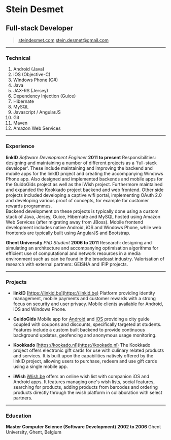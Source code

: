 # Stein Desmet
## Full-stack Developer

> [steindesmet.com](http://resume.steindesmet.com)
> [stein.desmet@gmail.com](mailto:stein.desmet@gmail.com)
<!-- > +32 496 11 79 01 -->

------

### Technical

1. Android (Java) 
1. iOS (Objective-C)
1. Windows Phone (C#)
1. Java
1. JAX-RS (Jersey)
1. Dependency Injection (Guice)
1. Hibernate
1. MySQL
3. Javascript / AngularJS
1. Git
1. Maven
1. Amazon Web Services

------

### Experience

**linkID** *Software Development Engineer* __2011 to present__
	Responsibilities: designing and maintaining a number of different projects as a 'full-stack developer'. These include maintaining and improving the backend and mobile apps for the linkID project and creating the accompanying Windows Phone app. Also designed and implemented backends and mobile apps for the GuidoGids project as well as the iWish project. Furthermore maintained and expanded the Kookkado project backend and web frontend. Other side projects included developing a captive wifi portal, implementing OAuth 2.0  and developing various proof of concepts, for example for customer rewards programmes.  
	Backend development on these projects is typically done using a custom stack of Java, Jersey, Guice, Hibernate and MySQL hosted using Amazon Web Services (after migrating away from JBoss). Mobile frontend development includes native Android, iOS and Windows Phone, while web frontends are typically built using AngularJS and Bootstrap.

**Ghent University** *PhD Student* __2006 to 2011__
	Research: designing and simulating an architecture and accompanying optimisation algorithms for efficient use of computational and network resources in a media environment such as can be found in the broadcast industry.
	Valorisation of research with external partners: GEISHA and IFIP projects.

------

### Projects

* **linkID**
	[https://linkid.be](https://linkid.be)
	Platform providing identity management, mobile payments and customer rewards with a strong focus on security and user privacy. Mobile clients available for Android, iOS and Windows Phone.
	
* **GuidoGids**
	Mobile app for [Android](https://play.google.com/store/apps/details?id=net.link.guidogids) and [iOS](https://itunes.apple.com/nz/app/guido-city-guide/id910957078?mt=8) providing a city guide coupled with coupons and discounts, specifically targeted at students. Features include a custom built backend to provide continuous background updates, geofencing and anonymous usage monitoring.

* **Kookkado**
	[https://kookado.nl](https://kookado.nl)
	The Kookkado project offers electronic gift cards for use with culinary related products and services. It is built upon the capabilities natively offered by the linkID project, allowing users to purchase, redeem and use gift cards using a single mobile app.
	
* **iWish**
    [iWish.be](https://iwish.be) offers an online wish list with companion iOS and Android apps. It features managing one's wish lists, social features, searching for products, adding products from barcodes and ordering products directly through the iwish platform in collaboration with select partners.

------

### Education

**Master Computer Science (Software Development)** __2002 to 2006__
	Ghent University, Ghent, Belgium
